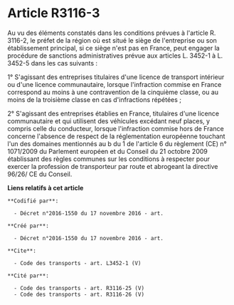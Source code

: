 # Article R3116-3

Au vu des éléments constatés dans les conditions prévues à l'article R. 3116-2, le préfet de la région où est situé le siège
de l'entreprise ou son établissement principal, si ce siège n'est pas en France, peut engager la procédure de sanctions
administratives prévue aux articles L. 3452-1 à L. 3452-5 dans les cas suivants : 

1° S'agissant des entreprises titulaires d'une licence de transport intérieur ou d'une licence communautaire, lorsque
l'infraction commise en France correspond au moins à une contravention de la cinquième classe, ou au moins de la troisième
classe en cas d'infractions répétées ; 

2° S'agissant des entreprises établies en France, titulaires d'une licence communautaire et qui utilisent des véhicules
excédant neuf places, y compris celle du conducteur, lorsque l'infraction commise hors de France concerne l'absence de
respect de la réglementation européenne touchant l'un des domaines mentionnés au b du 1 de l'article 6 du règlement (CE) n°
1071/2009 du Parlement européen et du Conseil du 21 octobre 2009 établissant des règles communes sur les conditions à
respecter pour exercer la profession de transporteur par route et abrogeant la directive 96/26/ CE du Conseil.

**Liens relatifs à cet article**

	**Codifié par**:

	  - Décret n°2016-1550 du 17 novembre 2016 - art.

	**Créé par**:

	  - Décret n°2016-1550 du 17 novembre 2016 - art.

	**Cite**:

	  - Code des transports - art. L3452-1 (V)

	**Cité par**:

	  - Code des transports - art. R3116-25 (V)
	  - Code des transports - art. R3116-26 (V)
